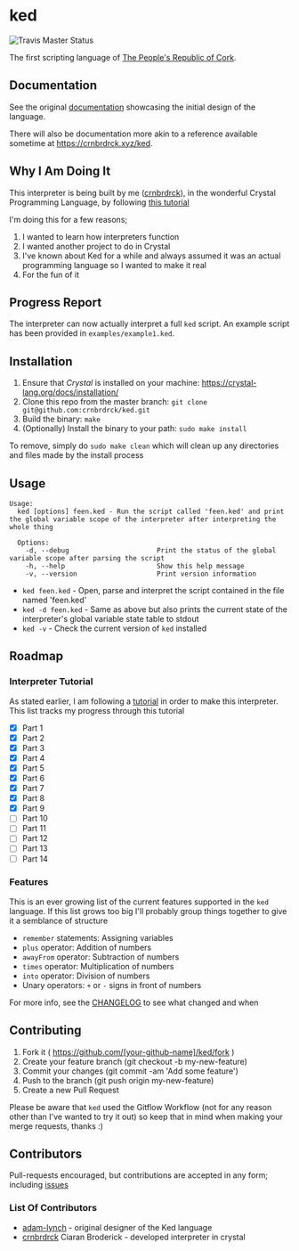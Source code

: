 # ked
![Travis Master Status](https://img.shields.io/travis/crnbrdrck/ked/master.svg)

The first scripting language of [The People's Republic of Cork](http://en.wikipedia.org/wiki/Cork_\(city\)).

## Documentation
See the original [documentation](http://adam-lynch.github.io/ked/) showcasing the initial design of the language.

There will also be documentation more akin to a reference available sometime at https://crnbrdrck.xyz/ked.

## Why I Am Doing It
This interpreter is being built by me ([crnbrdrck](https://github.com/crnbrdrck)), in the wonderful Crystal Programming Language, by following [this tutorial](https://ruslanspivak.com/lsbasi-part1/)

I'm doing this for a few reasons;
1. I wanted to learn how interpreters function
2. I wanted another project to do in Crystal
3. I've known about Ked for a while and always assumed it was an actual programming language so I wanted to make it real
4. For the fun of it

## Progress Report

The interpreter can now actually interpret a full `ked` script.
An example script has been provided in `examples/example1.ked`.

## Installation

1. Ensure that *Crystal* is installed on your machine: https://crystal-lang.org/docs/installation/
2. Clone this repo from the master branch: `git clone git@github.com:crnbrdrck/ked.git`
3. Build the binary: `make`
4. (Optionally) Install the binary to your path: `sudo make install`

To remove, simply do `sudo make clean` which will clean up any directories and files made by the install process

## Usage

```
Usage:
  ked [options] feen.ked - Run the script called 'feen.ked' and print the global variable scope of the interpreter after interpreting the whole thing

  Options:
    -d, --debug                      Print the status of the global variable scope after parsing the script
    -h, --help                       Show this help message
    -v, --version                    Print version information
```

- `ked feen.ked` - Open, parse and interpret the script contained in the file named 'feen.ked'
- `ked -d feen.ked` - Same as above but also prints the current state of the interpreter's global variable state table to stdout
- `ked -v` - Check the current version of `ked` installed

## Roadmap

### Interpreter Tutorial
As stated earlier, I am following a [tutorial](https://ruslanspivak.com/lsbasi-part1/) in order to make this interpreter. This list tracks my progress through this tutorial

- [x] Part  1
- [x] Part  2
- [x] Part  3
- [x] Part  4
- [x] Part  5
- [x] Part  6
- [x] Part  7
- [x] Part  8
- [x] Part  9
- [ ] Part 10
- [ ] Part 11
- [ ] Part 12
- [ ] Part 13
- [ ] Part 14

### Features
This is an ever growing list of the current features supported in the `ked` language.
If this list grows too big I'll probably group things together to give it a semblance of structure

- `remember` statements: Assigning variables
- `plus` operator: Addition of numbers
- `awayFrom` operator: Subtraction of numbers
- `times` operator: Multiplication of numbers
- `into` operator: Division of numbers
- Unary operators: `+` or `-` signs in front of numbers

For more info, see the [CHANGELOG](CHANGELOG.md) to see what changed and when

## Contributing

1. Fork it ( https://github.com/[your-github-name]/ked/fork )
2. Create your feature branch (git checkout -b my-new-feature)
3. Commit your changes (git commit -am 'Add some feature')
4. Push to the branch (git push origin my-new-feature)
5. Create a new Pull Request

Please be aware that `ked` used the Gitflow Workflow (not for any reason other than I've wanted to try it out) so keep that in mind when making your merge requests, thanks :)

## Contributors

Pull-requests encouraged, but contributions are accepted in any form; including [issues](https://github.com/crnbrdrck/ked/issues)

### List Of Contributors
- [adam-lynch](https://github.com/adam-lynch/) - original designer of the Ked language
- [crnbrdrck](https://github.com/crnbrdrck) Ciaran Broderick - developed interpreter in crystal
